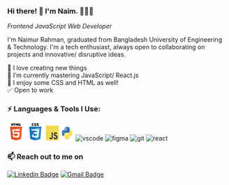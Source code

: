 ### Hi there! 👋 I'm Naim. 👨🏻‍💻
<i>Frontend JavaScript Web Developer</i>

I'm Naimur Rahman, graduated from Bangladesh University of Engineering & Technology. I'm a tech enthusiast, always open to collaborating on projects and innovative/ disruptive ideas. 

🍃 I love creating new things <br>
📖 I’m currently mastering JavaScript/ React.js <br>
🌸 I enjoy some CSS and HTML as well! <br>
✅ Open to work <br>

<h3>⚡️ Languages & Tools I Use:</h3>
<p>
<img src="https://raw.githubusercontent.com/devicons/devicon/master/icons/html5/html5-original-wordmark.svg" alt="html5" width="40" height="40"/>
<img src="https://raw.githubusercontent.com/devicons/devicon/master/icons/css3/css3-original-wordmark.svg" alt="css3" width="40" height="40"/>
<img src="https://raw.githubusercontent.com/devicons/devicon/master/icons/javascript/javascript-original.svg" alt="javascript" width="30" height="35"/>
<img src="https://raw.githubusercontent.com/devicons/devicon/master/icons/python/python-original.svg" alt="python" width="30" height="35"/>
<img src="https://cdn.jsdelivr.net/gh/devicons/devicon/icons/vscode/vscode-original.svg" alt="vscode" width="35" height="35"/>
<img src="https://cdn.jsdelivr.net/gh/devicons/devicon/icons/figma/figma-original.svg" alt="figma" width="30" height="35"/>
<img src="https://cdn.jsdelivr.net/gh/devicons/devicon/icons/git/git-original.svg" alt="git" width="35" height="35"/>
<img src="https://cdn.jsdelivr.net/gh/devicons/devicon/icons/react/react-original.svg" alt="react" width="35" height="35"/>
</p>

<h3>📫 Reach out to me on</h3>

[![Linkedin Badge](https://img.shields.io/badge/-LinkedIn-blue?style=flat-square&logo=Linkedin&logoColor=white&link=https://www.linkedin.com/in/mnrahaman3954/)](https://www.linkedin.com/in/mnrahaman3954/)
[![Gmail Badge](https://img.shields.io/badge/-Gmail-c14438?style=flat-square&logo=Gmail&logoColor=white&link=mailto:mnrahaman3954@gmail.com)](mailto:mnrahaman3954@gmail.com)
